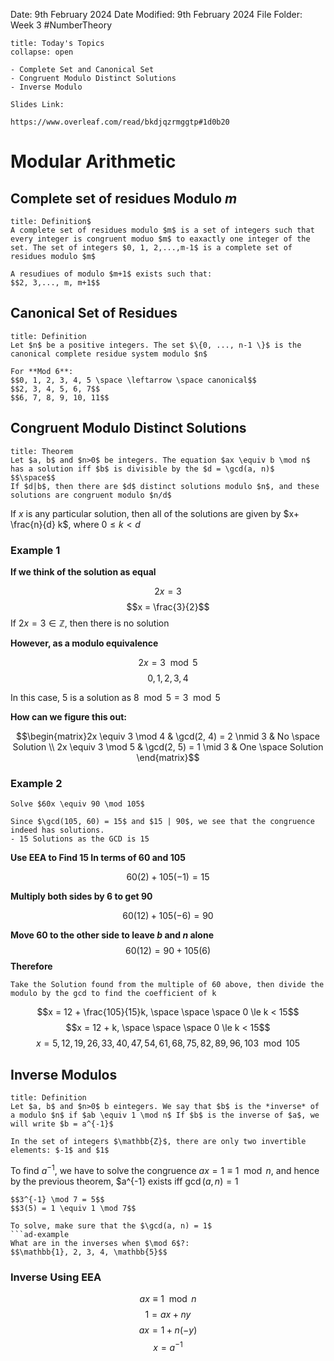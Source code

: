 Date: 9th February 2024
Date Modified: 9th February 2024
File Folder: Week 3
#NumberTheory

```ad-abstract
title: Today's Topics
collapse: open

- Complete Set and Canonical Set
- Congruent Modulo Distinct Solutions
- Inverse Modulo

```

```ad-important
Slides Link:

https://www.overleaf.com/read/bkdjqzrmggtp#1d0b20
```

# Modular Arithmetic 

## Complete set of residues Modulo $m$

```ad-summary
title: Definition$
A complete set of residues modulo $m$ is a set of integers such that every integer is congruent moduo $m$ to eaxactly one integer of the set. The set of integers $0, 1, 2,...,m-1$ is a complete set of residues modulo $m$
```

```ad-important
A resudiues of modulo $m+1$ exists such that:
$$2, 3,..., m, m+1$$
```

## Canonical Set of Residues

```ad-summary
title: Definition
Let $n$ be a positive integers. The set $\{0, ..., n-1 \}$ is the canonical complete residue system modulo $n$
```

```ad-example
For **Mod 6**:
$$0, 1, 2, 3, 4, 5 \space \leftarrow \space canonical$$
$$2, 3, 4, 5, 6, 7$$
$$6, 7, 8, 9, 10, 11$$
```

## Congruent Modulo Distinct Solutions

```ad-summary
title: Theorem
Let $a, b$ and $n>0$ be integers. The equation $ax \equiv b \mod n$ has a solution iff $b$ is divisible by the $d = \gcd(a, n)$
$$\space$$
If $d|b$, then there are $d$ distinct solutions modulo $n$, and these solutions are congruent modulo $n/d$
```

If $x$ is any particular solution, then all of the solutions are given by $x+ \frac{n}{d} k$, where $0 \le k < d$

### Example 1

**If we think of the solution as equal**

$$2x = 3$$
$$x = \frac{3}{2}$$
If $2x = 3 \in \mathbb{Z}$, then there is no solution

**However, as a modulo equivalence**

$$2x = 3 \mod 5$$
$$0, 1, 2, 3, 4$$

In this case, 5 is  a solution as $8 \mod 5  = 3 \mod 5$

**How can we figure this out:**

$$\begin{matrix}2x \equiv 3 \mod 4 & \gcd(2, 4) = 2 \nmid 3 & No \space Solution \\ 2x \equiv 3 \mod 5 & \gcd(2, 5) =  1 \mid 3 & One \space Solution \end{matrix}$$

### Example 2

```ad-question
Solve $60x \equiv 90 \mod 105$
```

```ad-important
Since $\gcd(105, 60) = 15$ and $15 | 90$, we see that the congruence indeed has solutions.
- 15 Solutions as the GCD is 15
```

**Use EEA to Find 15 In terms of 60 and 105**

$$60(2) + 105(-1) = 15$$


**Multiply both sides by 6 to get 90**

$$60(12)+105(-6) = 90$$

**Move 60 to the other side to leave $b$ and $n$ alone** 
$$60(12) = 90 + 105(6)$$
**Therefore**

```ad-note
Take the Solution found from the multiple of 60 above, then divide the modulo by the gcd to find the coefficient of k
```

$$x = 12 + \frac{105}{15}k, \space \space \space 0 \le k < 15$$
$$x = 12 + k, \space \space \space  0 \le k < 15$$
$$x = 5, 12, 19, 26, 33, 40, 47, 54, 61, 68, 75, 82, 89, 96, 103 \mod 105$$

## Inverse Modulos

```ad-summary
title: Definition
Let $a, b$ and $n>0$ b eintegers. We say that $b$ is the *inverse* of a modulo $n$ if $ab \equiv 1 \mod n$ If $b$ is the inverse of $a$, we will write $b = a^{-1}$
```

```ad-note
In the set of integers $\mathbb{Z}$, there are only two invertible elements: $-1$ and $1$
```

To find $a^{-1}$, we have to solve the congruence $ax = 1 \equiv 1 \mod n$, and  hence by the previous theorem, $a^{-1} exists iff $\gcd(a, n) = 1$

```ad-example
$$3^{-1} \mod 7 = 5$$
$$3(5) = 1 \equiv 1 \mod 7$$
```

```ad-important
To solve, make sure that the $\gcd(a, n) = 1$
```ad-example
What are in the inverses when $\mod 6$?:
$$\mathbb{1}, 2, 3, 4, \mathbb{5}$$
```

### Inverse Using EEA

$$ax \equiv 1 \mod n$$
$$1 = ax + ny$$
$$ax = 1 + n(-y)$$
$$x = a^{-1}$$




